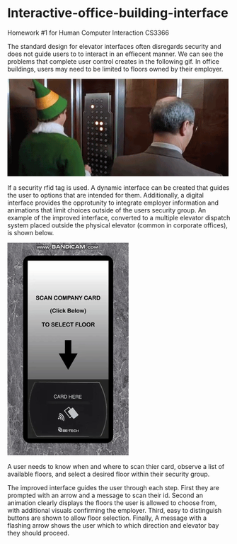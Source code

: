 # Interactive-office-building-interface
Homework #1 for Human Computer Interaction CS3366

The standard design for elevator interfaces often disregards security and does not guide users to to interact in an effiecent manner.
We can see the problems that complete user control creates in the following gif. In office buildings, users may need to be limited to floors owned by their employer.


![](bad_elevator_gif.gif)


If a security rfid tag is used. A dynamic interface can be created that guides the user to options that are intended for them. Additionally, a digital interface provides the opprotunity to integrate employer information and animations that limit choices outside of the users security group. An example of the improved interface, converted to a multiple elevator dispatch system placed outside the physical elevator (common in corporate offices), is shown below.  


![](elevator_gif_Costanzo.gif)


A user needs to know when and where to scan thier card, observe a list of available floors, and select a desired floor within their security group.

The improved interface guides the user through each step. First they are prompted with an arrow and a message to scan their id. Second an animation clearly displays the floors the user is allowed to choose from, with additional visuals confirming the employer. Third, easy to distinguish buttons are shown to allow floor selection. Finally, A message with a flashing arrow shows the user which to which direction and elevator bay they should proceed.
